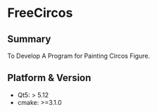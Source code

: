 # FreeCircos
## Summary
To Develop A Program for Painting Circos Figure.
## Platform & Version

- Qt5: > 5.12
- cmake: >=3.1.0

